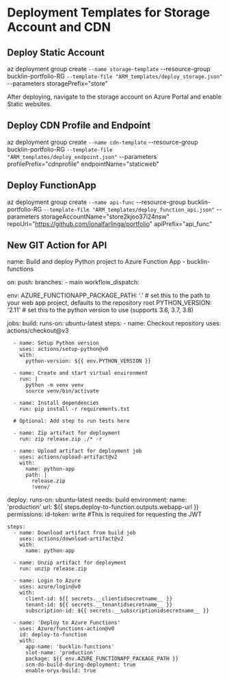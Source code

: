# Deployment Templates for Storage Account and CDN

## Deploy Static Account

az deployment group create `
  --name storage-template `
  --resource-group bucklin-portfolio-RG `
  --template-file "ARM_templates/deploy_storage.json" `
  --parameters storagePrefix="store"

After deploying, navigate to the storage account on Azure Portal and enable Static websites.

## Deploy CDN Profile and Endpoint

az deployment group create `
  --name cdn-template `
  --resource-group bucklin-portfolio-RG `
  --template-file "ARM_templates/deploy_endpoint.json" `
  --parameters profilePrefix="cdnprofile" endpointName="staticweb"

## Deploy FunctionApp

az deployment group create `
  --name api-func `
  --resource-group bucklin-portfolio-RG `
  --template-file "ARM_templates/deploy_function_api.json" `
  --parameters storageAccountName="store2kjoo37i24nsw" repoUrl="https://github.com/jonalfarlinga/portfolio" apiPrefix="api_func"

## New GIT Action for API

name: Build and deploy Python project to Azure Function App - bucklin-functions

on:
  push:
    branches:
      - main
  workflow_dispatch:

env:
  AZURE_FUNCTIONAPP_PACKAGE_PATH: '.' # set this to the path to your web app project, defaults to the repository root
  PYTHON_VERSION: '2.11' # set this to the python version to use (supports 3.6, 3.7, 3.8)

jobs:
  build:
    runs-on: ubuntu-latest
    steps:
      - name: Checkout repository
        uses: actions/checkout@v3

      - name: Setup Python version
        uses: actions/setup-python@v0
        with:
          python-version: ${{ env.PYTHON_VERSION }}

      - name: Create and start virtual environment
        run: |
          python -m venv venv
          source venv/bin/activate

      - name: Install dependencies
        run: pip install -r requirements.txt

      # Optional: Add step to run tests here

      - name: Zip artifact for deployment
        run: zip release.zip ./* -r

      - name: Upload artifact for deployment job
        uses: actions/upload-artifact@v2
        with:
          name: python-app
          path: |
            release.zip
            !venv/

  deploy:
    runs-on: ubuntu-latest
    needs: build
    environment:
      name: 'production'
      url: ${{ steps.deploy-to-function.outputs.webapp-url }}
    permissions:
      id-token: write #This is required for requesting the JWT

    steps:
      - name: Download artifact from build job
        uses: actions/download-artifact@v2
        with:
          name: python-app

      - name: Unzip artifact for deployment
        run: unzip release.zip

      - name: Login to Azure
        uses: azure/login@v0
        with:
          client-id: ${{ secrets.__clientidsecretname__ }}
          tenant-id: ${{ secrets.__tenantidsecretname__ }}
          subscription-id: ${{ secrets.__subscriptionidsecretname__ }}

      - name: 'Deploy to Azure Functions'
        uses: Azure/functions-action@v0
        id: deploy-to-function
        with:
          app-name: 'bucklin-functions'
          slot-name: 'production'
          package: ${{ env.AZURE_FUNCTIONAPP_PACKAGE_PATH }}
          scm-do-build-during-deployment: true
          enable-oryx-build: true
